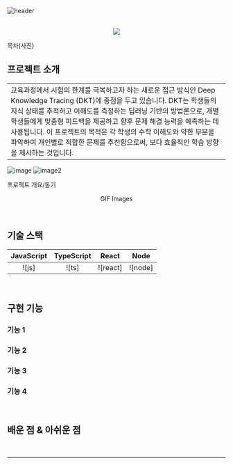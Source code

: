 ![header](https://capsule-render.vercel.app/api?type=rect&color=0080ff&height=180&section=header&text=Deep&nbsp;Knowledge&nbsp;Tracing(DKT)&%20render&fontSize=50&fontColor=FFFFFF)





<p align="center">
  <br>
  <img src="./images/common/logo-sample.jpeg">
  <br>
</p>

목차(사진)

## 프로젝트 소개
| |
|:--|
| 교육과정에서 시험의 한계를 극복하고자 하는 새로운 접근 방식인 Deep Knowledge Tracing (DKT)에 중점을 두고 있습니다. DKT는 학생들의 지식 상태를 추적하고 이해도를 측정하는 딥러닝 기반의 방법론으로, 개별 학생들에게 맞춤형 피드백을 제공하고 향후 문제 해결 능력을 예측하는 데 사용됩니다. 이 프로젝트의 목적은 각 학생의 수학 이해도와 약한 부분을 파악하여 개인별로 적합한 문제를 추천함으로써, 보다 효율적인 학습 방향을 제시하는 것입니다. |


![image](https://github.com/boostcampaitech6/level2-dkt-recsys-04/assets/83867930/aa1ecc6e-8526-4729-a337-81762d4d7c76)
![image2](https://github.com/boostcampaitech6/level2-dkt-recsys-04/assets/83867930/41b0381c-43b4-4452-81b1-441a1b073d44)


<p align="justify">
프로젝트 개요/동기
</p>

<p align="center">
GIF Images
</p>

<br>

## 기술 스택

| JavaScript | TypeScript |  React   |  Node   |
| :--------: | :--------: | :------: | :-----: |
|   ![js]    |   ![ts]    | ![react] | ![node] |

<br>

## 구현 기능

### 기능 1

### 기능 2

### 기능 3

### 기능 4

<br>

## 배운 점 & 아쉬운 점

<p align="justify">

</p>

<br>




---

